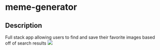 # meme-generator
## Description
Full stack app allowing users to find and save their favorite images based off of search results
![](/readImg/titlePage.png)
